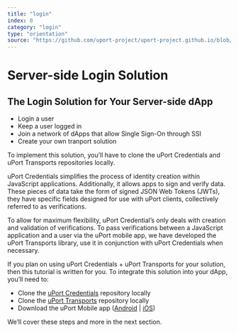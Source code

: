 ```yaml
---
title: "login"
index: 0
category: "login"
type: "orientation"
source: "https://github.com/uport-project/uport-project.github.io/blob/develop/markdown/docs/credentials/index.md"
---
```


# Server-side Login Solution
## The Login Solution for Your Server-side dApp

* Login a user
* Keep a user logged in
* Join a network of dApps that allow Single Sign-On through SSI
* Create your own tranport solution 

To implement this solution, you’ll have to clone the uPort Credentials and uPort Transports repositories locally.

uPort Credentials simplifies the process of identity creation within JavaScript applications. Additionally, it allows apps to sign and verify data. These pieces of data take the form of signed JSON Web Tokens (JWTs), they have specific fields designed for use with uPort clients, collectively referred to as verifications.

To allow for maximum flexibility, uPort Credential’s only deals with creation and validation of verifications. To pass verifications between a JavaScript application and a user via the uPort mobile app, we have developed the uPort Transports library, use it in conjunction with uPort Credentials when necessary.

If you plan on using uPort Credentials + uPort Transports for your solution, then this tutorial is written for you. To integrate this solution into your dApp, you’ll need to:

* Clone the [uPort Credentials](https://github.com/uport-project/uport-credentials) repository locally
* Clone the [uPort Transports](https://github.com/uport-project/uport-transports) repository locally
* Download the uPort Mobile app ([Android](https://github.com/uport-project/uport-transports) | [iOS](https://itunes.apple.com/us/app/uport-id/id1123434510?mt=8))

We’ll cover these steps and more in the next section.
